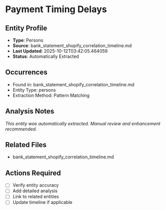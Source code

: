 # Payment Timing Delays

## Entity Profile
- **Type**: Persons
- **Source**: bank_statement_shopify_correlation_timeline.md
- **Last Updated**: 2025-10-12T03:42:05.464059
- **Status**: Automatically Extracted

## Occurrences
- Found in: bank_statement_shopify_correlation_timeline.md
- Entity Type: persons
- Extraction Method: Pattern Matching

## Analysis Notes
*This entity was automatically extracted. Manual review and enhancement recommended.*

## Related Files
- bank_statement_shopify_correlation_timeline.md

## Actions Required
- [ ] Verify entity accuracy
- [ ] Add detailed analysis
- [ ] Link to related entities
- [ ] Update timeline if applicable
